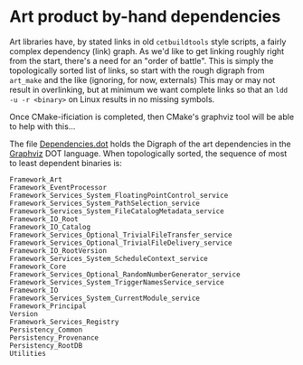 Art product by-hand dependencies
================================
Art libraries have, by stated links in old `cetbuildtools` style scripts,
a fairly complex dependency (link) graph. As we'd like to get linking
roughly right from the start, there's a need for an "order of battle".
This is simply the topologically sorted list of links, so start with the
rough digraph from `art_make` and the like (ignoring, for now, externals)
This may or may not result in overlinking, but at minimum we want complete
links so that an `ldd -u -r <binary>` on Linux results in no missing symbols.

Once CMake-ificiation is completed, then CMake's graphviz tool will be
able to help with this...

The file [Dependencies.dot](Dependencies.dot) holds the Digraph of the
art dependencies in the [Graphviz](http://www.graphviz.org) DOT language.
When topologically sorted, the sequence of most to least dependent
binaries is:

```
Framework_Art
Framework_EventProcessor
Framework_Services_System_FloatingPointControl_service
Framework_Services_System_PathSelection_service
Framework_Services_System_FileCatalogMetadata_service
Framework_IO_Root
Framework_IO_Catalog
Framework_Services_Optional_TrivialFileTransfer_service
Framework_Services_Optional_TrivialFileDelivery_service
Framework_IO_RootVersion
Framework_Services_System_ScheduleContext_service
Framework_Core
Framework_Services_Optional_RandomNumberGenerator_service
Framework_Services_System_TriggerNamesService_service
Framework_IO
Framework_Services_System_CurrentModule_service
Framework_Principal
Version
Framework_Services_Registry
Persistency_Common
Persistency_Provenance
Persistency_RootDB
Utilities
```
